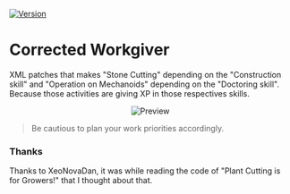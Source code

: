 [![Version](https://img.shields.io/badge/Rimworld-A17-green.svg)](http://rimworldgame.com/)
# Corrected Workgiver

XML patches that makes "Stone Cutting" depending on the "Construction skill" and "Operation on Mechanoids" depending on the "Doctoring skill". Because those activities are giving XP in those respectives skills.

<p align="center"><img src="http://i.imgur.com/iASqIeV.png?1" alt="Preview"/></p>

> Be cautious to plan your work priorities accordingly.

### Thanks

Thanks to XeoNovaDan, it was while reading the code of "Plant Cutting is for Growers!" that I thought about that.
